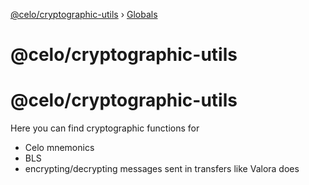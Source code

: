 [@celo/cryptographic-utils](README.md) › [Globals](globals.md)

# @celo/cryptographic-utils

# @celo/cryptographic-utils

Here you can find cryptographic functions for

* Celo mnemonics
* BLS
* encrypting/decrypting messages sent in transfers like Valora does
